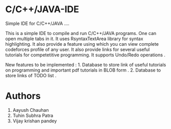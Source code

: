 # C/C++/JAVA-IDE
Simple IDE for C/C++/JAVA ....
 
 
This is a simple IDE to compile and run C/C++/JAVA programs.
One can open multiple tabs in it. 
It uses RsyntaxTextArea library for syntax highlighting.
It also provide a  feature using which you can view complete codeforces profile of any user. 
It also provide links for several useful tutorials for competetitive programming. 
It supports Undo/Redo operations .

New features to be implemented :
       1.  Database to store link of useful tutorials on programming and important pdf tutorials in BLOB form .
       2.  Database to store links of TODO list .
# Authors
  1. Aayush Chauhan
  2. Tuhin Subhra Patra
  3. Vijay krishan pandey

